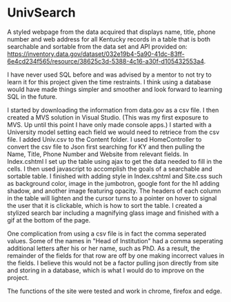 # UnivSearch
A styled webpage from the data acquired that displays name, title, phone number and web address for all Kentucky records in a table that is both
searchable and sortable from the data set and API provided on: https://inventory.data.gov/dataset/032e19b4-5a90-41dc-83ff-6e4cd234f565/resource/38625c3d-5388-4c16-a30f-d105432553a4.

I have never used SQL before and was advised by a mentor to not try to learn it for this project given the time restraints. 
I think using a database would have made things simpler and smoother and look forward to learning SQL in the future.

I started by downloading the information from data.gov as a csv file. 
I then created a MVS solution in Visual Studio. (This was my first exposure to MVS. 
Up until this point I have only made console apps.)
I started with a University model setting each field we would need to retriece from the csv file.
I added Univ.csv to the Content folder.
I used HomeController to convert the csv file to Json first searching for KY and then pulling the Name, Title, Phone Number and Website from relevant fields.
In Index.cshtml I set up the table using ajax to get the data needed to fill in the cells.
I then used javascript to accomplish the goals of a searchable and sortable table.
I finished with adding style in Index.cshtml and Site.css such as background color, image in the jumbotron,
google font for the h1 adding shadow, and another image featuring opacity.
The headers of each column in the table will lighten and the cursor turns to a pointer on hover to signal the user that it is clickable, which is how to sort the table.
I created a stylized search bar including a magnifying glass image and finished with a gif at the bottom of the page.

One complication from using a csv file is in fact the comma seperated values. Some of the names in "Head of Institution" had a comma seperating additional letters after his or her name, such as PhD.
As a result, the remainder of the fields for that row are off by one making incorrect values in the fields.
I believe this would not be a factor pulling json directly from site and storing in a database, which is what I would do to improve on the project.

The functions of the site were tested and work in chrome, firefox and edge.
